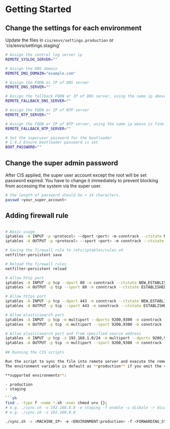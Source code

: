 # Getting Started

## Change the settings for each environment

Update the files in `cis/envs/settings.production` or 'cis/envs/settings.staging'

```sh
# Assign the central log server ip
REMOTE_SYSLOG_SERVER=""

# Assign the DNS domain
REMOTE_DNS_DOMAIN="example.com"

# Assign the FQDN or IP of DNS server 
REMOTE_DNS_SERVER=""

# Assign the fallback FQDN or IP of DNS server, using the same ip above is fine
REMOTE_FALLBACK_DNS_SERVER=""

# Assign the FQDN or IP of NTP server
REMOTE_NTP_SERVER=""

# Assign the FQDN or IP of NTP server, using the same ip above is fine
REMOTE_FALLBACK_NTP_SERVER=""

# Set the superuser password for the bootloader
# 1.4.2 Ensure bootloader password is set
BOOT_PASSWORD=""
```

## Change the super admin password

After CIS applied, the super user account except the root will be set password expired. 
You have to change it immediately to prevent blocking from accessing the system via the super user.

```sh
# the length of password should be > 14 characters.
passwd <your_super_account>
```

## Adding firewall rule

```sh

# Basic usage
iptables -A INPUT -p <protocol> --dport <port> -m conntrack --ctstate NEW,ESTABLISHED -j ACCEPT
iptables -A OUTPUT -p <protocol> --sport <port> -m conntrack --ctstate ESTABLISHED -j ACCEPT

# Saving the firewall rule to /etc/iptables/rules.v4
netfilter-persistent save

# Reload the firewall rules
netfilter-persistent reload

# Allow http port
iptables -A INPUT -p tcp --dport 80 -m conntrack --ctstate NEW,ESTABLISHED -j ACCEPT
iptables -A OUTPUT -p tcp --sport 80 -m conntrack --ctstate ESTABLISHED -j ACCEPT

# Allow https port
iptables -A INPUT -p tcp --dport 443 -m conntrack --ctstate NEW,ESTABLISHED -j ACCEPT
iptables -A OUTPUT -p tcp --sport 443 -m conntrack --ctstate ESTABLISHED -j ACCEPT

# Allow elasticsearch port
iptables -A INPUT -p tcp -m multiport --dports 9200,9300 -m conntrack --ctstate NEW,ESTABLISHED -j ACCEPT
iptables -A OUTPUT -p tcp -m multiport --sport 9200,9300 -m conntrack --ctstate ESTABLISHED -j ACCEPT

# Allow elasticsearch port and from specified source address
iptables -A INPUT -p tcp -s 192.168.1.0/24 -m multiport --dports 9200,9300 -m conntrack --ctstate NEW,ESTABLISHED -j ACCEPT
iptables -A OUTPUT -p tcp -m multiport --sport 9200,9300 -m conntrack --ctstate ESTABLISHED -j ACCEPT
 
## Running the CIS scripts

Run the script to sync the file into remote server and execute the remediation of CIS benchmark.
The environment variable is default as **production** if you omit the value of it.

**supported environments**:

- production
- staging

```sh
find . -type f -name *.sh -exec chmod u+x {};
# e.g. ./sync.sh -s 192.168.8.8 -e staging -f enable -u disbale -r disable
# e.g. ./sync.sh -s 192.168.8.8

./sync.sh -s <MACHINE_IP> -e <ENVIRONMENT:production> -f <FORWARDING_SYSLOG:enable> -r <RECEIVE_SYSLOG:disable> -u <UPGRADE_PACKAGES:disable>
```
